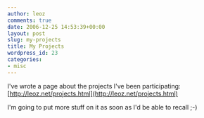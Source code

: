 ```yaml
---
author: leoz
comments: true
date: 2006-12-25 14:53:39+00:00
layout: post
slug: my-projects
title: My Projects
wordpress_id: 23
categories:
- misc
---
```


I've wrote a page about the projects I've been participating: [http://leoz.net/projects.html](http://leoz.net/projects.html)

I'm going to put more stuff on it as soon as I'd be able to recall ;-)
